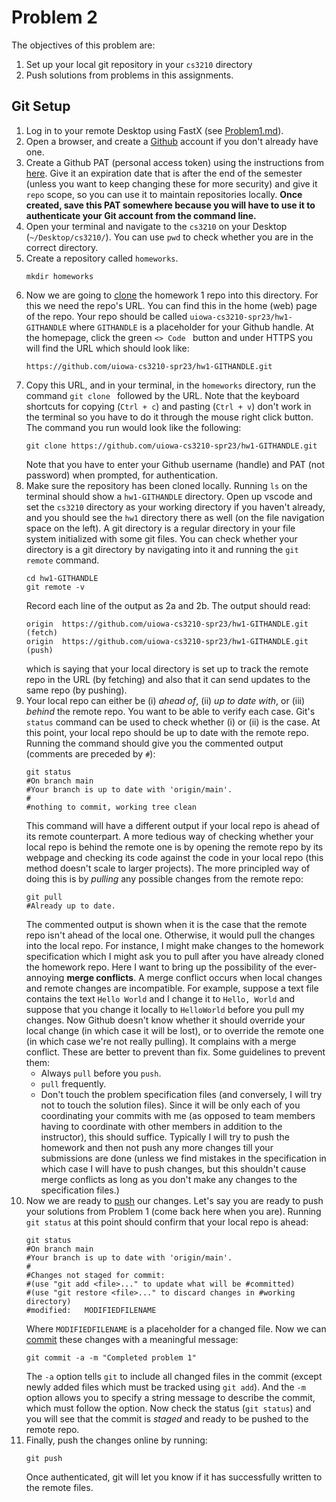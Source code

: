# Problem 2
The objectives of this problem are:
1. Set up your local git repository in your `cs3210` directory
2. Push solutions from problems in this assignments.

## Git Setup
1. Log in to your remote Desktop using FastX (see [Problem1.md](./Problem1.md)).
2. Open a browser, and create a [Github](https:www.github.com) account if you don't already have one.
3. Create a Github PAT (personal access token) using the instructions from 
[here](https://docs.github.com/en/authentication/keeping-your-account-and-data-secure/managing-your-personal-access-tokens#creating-a-personal-access-token-classic). Give it an expiration 
date that is after the end of the semester (unless you want to keep changing these for more security) 
and give it `repo` scope, so you can use it to maintain repositories locally. 
**Once created, save this PAT somewhere because you will have to use it to authenticate your Git account 
from the command line.**
4. Open your terminal and navigate to the `cs3210` on your Desktop (`~/Desktop/cs3210/`). You can
use `pwd` to check whether you are in the correct directory.
5. Create a repository called `homeworks`.
    ```
    mkdir homeworks
    ```
6. Now we are going to [clone](./README.md#octocat-cloning) the homework 1 repo into this directory. 
For this we need the repo's URL. You can find this in the home (web) page of the repo.
Your repo should be called `uiowa-cs3210-spr23/hw1-GITHANDLE` where `GITHANDLE` is a placeholder for your 
Github handle. At the homepage, click the green `<> Code ` button and under HTTPS you will find the URL 
which should look like:
    ```
    https://github.com/uiowa-cs3210-spr23/hw1-GITHANDLE.git
    ```
7. Copy this URL, and in your terminal, in the `homeworks` directory, run the command `git clone ` followed by 
the URL. Note that the keyboard shortcuts for copying (`Ctrl + c`) and pasting (`Ctrl + v`) don't work in 
the terminal so you have to do it through the mouse right click button. The command you run 
would look like the following:
    ```
    git clone https://github.com/uiowa-cs3210-spr23/hw1-GITHANDLE.git
    ```
    Note that you have to enter your Github username (handle) and PAT (not password) when prompted, 
    for authentication.
8. Make sure the repository has been cloned locally. Running `ls` on the terminal should show a `hw1-GITHANDLE` directory. 
Open up vscode and set the `cs3210` directory as your working directory if you haven't already, and you should see 
the `hw1` directory there as well (on the file navigation space on the left). 
A git directory is a regular directory in your file system initialized with some git files. You can check whether your directory is a git directory by navigating into it and running the `git remote` command.
    ```
    cd hw1-GITHANDLE
    git remote -v
    ```
    Record each line of the output as 2a and 2b. 
    The output should read:
    ```
    origin	https://github.com/uiowa-cs3210-spr23/hw1-GITHANDLE.git (fetch)
    origin	https://github.com/uiowa-cs3210-spr23/hw1-GITHANDLE.git (push)

    ```
    which is saying that your local directory is set up to track the remote repo in the URL (by fetching) and also that it can send updates to the same repo (by pushing).
9. Your local repo can either be (i) *ahead of*, (ii) *up to date with*, or (iii) *behind* the remote repo. You want to be 
able to verify each case. Git's `status` command can be used to check whether (i) or (ii) is the case. At this point, your
local repo should be up to date with the remote repo. Running the command should give you the commented output 
(comments are preceded by `#`):
   ```
   git status
   #On branch main
   #Your branch is up to date with 'origin/main'.
   #
   #nothing to commit, working tree clean
   ``` 
   This command will have a different output if your local repo is ahead of its remote counterpart.
   A more tedious way of checking whether your local repo is behind the remote one is by opening the remote
   repo by its webpage and checking its code against the code in your local repo (this method doesn't scale
   to larger projects). The more principled way of doing this is by *pulling* any possible changes from the remote 
   repo:
   ```
   git pull
   #Already up to date.
   ```
   The commented output is shown when it is the case that the remote repo isn't ahead of the local one.
   Otherwise, it would pull the changes into the local repo. For instance, I might make changes to the homework 
   specification which I might ask you to pull after you have already cloned the homework repo. Here I want to bring up 
   the possibility of the ever-annoying **merge conflicts**. A merge conflict occurs when local changes and 
   remote changes are incompatible. For example, suppose a text file contains the text `Hello World` and I change it to `Hello, World` and suppose that you change it locally to `HelloWorld` before you pull my changes. Now Github
   doesn't know whether it should override your local change (in which case it will be lost), or to 
   override the remote one (in which case we're not really pulling). It complains with a merge conflict. These are better 
   to prevent than fix. Some guidelines to prevent them:
   * Always `pull` before you `push`.
   * `pull` frequently.
   * Don't touch the problem specification files (and conversely, I will try not to touch the solution files).
   Since it will be only each of you coordinating your commits with me (as opposed to team members having to
   coordinate with other members in addition to the instructor), this should suffice. Typically I will try to push 
   the homework and then not push any more changes till your submissions are done (unless we find mistakes in the
   specification in which case I will have to push changes, but this shouldn't cause merge conflicts as long as you don't 
   make any changes to the specification files.)
10. Now we are ready to [push](./README.md#octocat-committing-and-pushing) our changes. Let's say you are ready to push your 
solutions from Problem 1 (come back here when you are). Running `git status` at this point should confirm that your local 
repo is ahead:
    ```
    git status
    #On branch main
    #Your branch is up to date with 'origin/main'.
    #
    #Changes not staged for commit:
    #(use "git add <file>..." to update what will be #committed)
    #(use "git restore <file>..." to discard changes in #working directory)
    #modified:   MODIFIEDFILENAME
    ```
    Where `MODIFIEDFILENAME` is a placeholder for a changed file. Now we can [commit](./README.md#octocat-committing-and-pushing) these changes with a meaningful message:
    ```
    git commit -a -m "Completed problem 1" 
    ```
    The `-a` option tells `git` to include all changed files in the commit (except newly added files which
    must be tracked using `git add`). And the `-m` option allows you to specify a string message to describe 
    the commit, which must follow the option. Now check the status (`git status`) and you will see that
    the commit is *staged* and ready to be pushed to the remote repo.
11. Finally, push the changes online by running:
    ```
    git push
    ```
    Once authenticated, git will let you know if it has successfully written to the remote files.